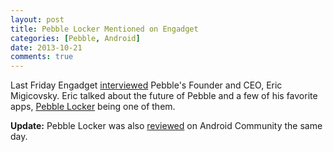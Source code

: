 ```yaml
---
layout: post
title: Pebble Locker Mentioned on Engadget
categories: [Pebble, Android]
date: 2013-10-21
comments: true
---
```

Last Friday Engadget [interviewed](http://www.engadget.com/2013/10/18/pebble-ceo/) Pebble's Founder and CEO, 
Eric Migicovsky. Eric talked about the future of Pebble and a few of his favorite apps, 
[Pebble Locker](https://play.google.com/store/apps/details?id=com.lukekorth.pebblelocker) being one of them.

__Update:__ Pebble Locker was also [reviewed](http://androidcommunity.com/pebble-locker-app-pin-locks-your-phone-upon-pebble-disconnect-20131018/)
on Android Community the same day.

<!-- more -->

<div style='text-align:center;'>
<script type='text/javascript' src='http://pshared.5min.com/Scripts/PlayerSeed.js?sid=281&width=342&height=200s&playList=517975309'></script>
<br>
</div>

<div class="clearfix"></div>
